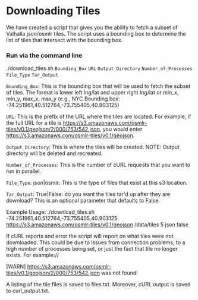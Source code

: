 # Downloading Tiles

We have created a script that gives you the ability to fetch a subset of Valhalla json/osmlr tiles.  The script uses a bounding box to determine the list of tiles that intersect with the bounding box.

### Run via the command line

./download_tiles.sh `Bounding_Box` `URL` `Output_Directory` `Number_of_Processes` `File_Type` `Tar_Output`

`Bounding_Box`:  This is the bounding box that will be used to fetch the subset of tiles.  The format is lower left lng/lat and upper right lng/lat or min_x, min_y, max_x, max_y (e.g., NYC Bounding box:  -74.251961,40.512764,-73.755405,40.903125)

`URL`:  This is the prefix of the URL where the tiles are located.  For example, if the full URL for a tile is https://s3.amazonaws.com/osmlr-tiles/v0.1/geojson/2/000/753/542.json, you would enter https://s3.amazonaws.com/osmlr-tiles/v0.1/geojson.

`Output_Directory`:  This is where the tiles will be created.  NOTE: Output directory will be deleted and recreated.

`Number_of_Processes`:  This is the number of cURL requests that you want to run in parallel.

`File_Type`: json|osmlr: This is the type of files that exist at this s3 location.

`Tar_Output`:  True|False: do you want the tiles tar'd up after they are download? This is an optional parameter that defaults to False.  

Example Usage: ./download_tiles.sh -74.251961,40.512764,-73.755405,40.903125 https://s3.amazonaws.com/osmlr-tiles/v0.1/geojson /data/tiles 5 json false

If cURL reports and error the script will report on what tiles were not downloaded.  This could be due to issues from connection problems, to a high number of processes being set, or just the fact that tile no longer exists.  For example://

[WARN] https://s3.amazonaws.com/osmlr-tiles/v0.1/geojson/2/000/753/542.json was not found!

A listing of the tile files is saved to files.txt.  Moreover, cURL output is saved to curl_output.txt.

